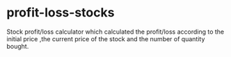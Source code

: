 # profit-loss-stocks
 Stock profit/loss calculator which calculated the profit/loss according to the initial price ,the current price of the stock and the number of quantity bought.
